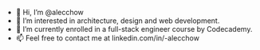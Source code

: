 - 👋 Hi, I’m @alecchow
- 👀 I’m interested in architecture, design and web development.
- 🌱 I’m currently enrolled in a full-stack engineer course by Codecademy.
- 📫 Feel free to contact me at linkedin.com/in/-alecchow

<!---
alecchow/alecchow is a ✨ special ✨ repository because its `README.md` (this file) appears on your GitHub profile.
You can click the Preview link to take a look at your changes.
--->
